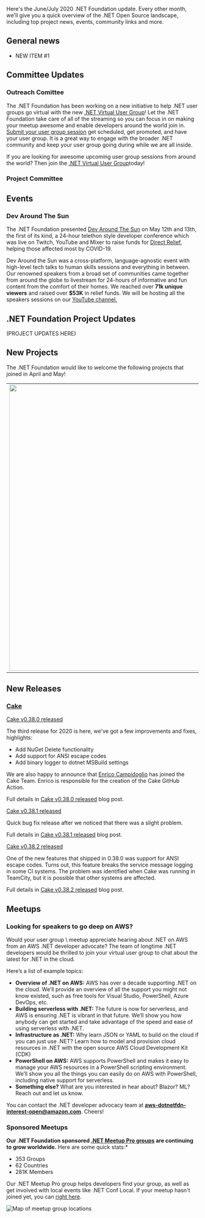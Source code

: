 Here's the June/July 2020 .NET Foundation update. Every other month, we'll give you a quick overview of the .NET Open Source landscape, including top project news, events, community links and more.

## General news

- NEW ITEM #1



## Committee Updates

### Outreach Comittee

The .NET Foundation has been working on a new initiative to help .NET user groups go virtual with the new [.NET Virtual User Group](https://www.meetup.com/dotnet-virtual-user-group/program)! Let the .NET Foundation take care of all of the streaming so you can focus in on making your meetup awesome and enable developers around the world join in. [Submit your user group session](https://github.com/dotnet-foundation/wg-outreach/issues/new/choose) get scheduled, get promoted, and have your user group. It is a great way to engage with the broader .NET community and keep your user group going during while we are all inside.

If you are looking for awesome upcoming user group sessions from around the world? Then join the [.NET Virtual User Group](https://www.meetup.com/dotnet-virtual-user-group/program)today!

### Project Committee  

## Events

### Dev Around The Sun

The .NET Foundation presented [Dev Around The Sun](https://devaroundthesun.org) on May 12th and 13th, the first of its kind, a 24-hour telethon style developer conference which was live on Twitch, YouTube and Mixer to raise funds for [Direct Relief](https://www.directrelief.org/emergency/coronavirus-outbreak/), helping those affected most by COVID-19.  

Dev Around the Sun was a cross-platform, language-agnostic event with high-level tech talks to human skills sessions and everything in between.  Our renowned speakers from a broad set of communities came together from around the globe to livestream for 24-hours of informative and fun content from the comfort of their homes.  We reached over **71k unique viewers** and raised over **$53K** in relief funds.  We will be hosting all the speakers sessions on our [YouTube channel.](https://www.youtube.com/channel/UCG-Vejli7U-3GldOH_b8I6A)

## .NET Foundation Project Updates

(PROJECT UPDATES HERE)

## New Projects

The .NET Foundation would like to welcome the following projects that joined in April and May!

|  |  |
| ------------------- |--------------------|
| <img width="750px" src="https://user-images.githubusercontent.com/1334951/76426382-3975ee00-6368-11ea-97cf-fee658b2ce35.png" width="750px"> | **ResX Resource Manager**  The most popular tool to localize and manage all kind of applications with resx-based resources.  Shows all resources of a solution and let's you edit the strings and their localizations in a well-arranged data grid.|


## New Releases

### [Cake](https://github.com/cake-build/cake)

[Cake v0.38.0 released](https://cakebuild.net/blog/2020/05/cake-v0.38.0-released)

The third release for 2020 is here, we've got a few improvements and fixes, highlights:

* Add NuGet Delete functionality
* Add support for ANSI escape codes
* Add binary logger to dotnet MSBuild settings

We are also happy to announce that [Enrico Campidoglio](https://github.com/ecampidoglio) has joined the Cake Team.  Enrico is responsible for the creation of the Cake GitHub Action.

Full details in [Cake v0.38.0 released](https://cakebuild.net/blog/2020/05/cake-v0.38.0-released) blog post.

[Cake v0.38.1 released](https://cakebuild.net/blog/2020/05/cake-v0.38.1-released)

Quick bug fix release after we noticed that there was a slight problem.

Full details in [Cake v0.38.1 released](https://cakebuild.net/blog/2020/05/cake-v0.38.1-released) blog post.

[Cake v0.38.2 released](https://cakebuild.net/blog/2020/06/cake-v0.38.2-release)

One of the new features that shipped in 0.38.0 was support for ANSI escape codes. Turns out, this feature breaks the service message logging in some CI systems. The problem was identified when Cake was running in TeamCity, but it is possible that other systems are affected.

Full details in [Cake v0.38.2 released](https://cakebuild.net/blog/2020/06/cake-v0.38.2-release) blog post.

## Meetups

### Looking for speakers to go deep on AWS?

Would your user group \ meetup appreciate hearing about .NET on AWS from an AWS .NET developer advocate? The team of longtime .NET developers would be thrilled to join your virtual user group to chat about the latest for .NET in the cloud. 

Here’s a list of example topics:
- **Overview of .NET on AWS:** AWS has over a decade supporting .NET on the cloud. We’ll provide an overview of all the support you might not know existed, such as free tools for Visual Studio, PowerShell, Azure DevOps, etc.
- **Building serverless with .NET:** The future is now for serverless, and AWS is ensuring .NET is vibrant in that future. We’ll show you how anybody can get started and take advantage of the speed and ease of using serverless with .NET.
- **Infrastructure as .NET:** Why learn JSON or YAML to build on the cloud if you can just use .NET? Learn how to model and provision cloud resources in .NET with the open source AWS Cloud Development Kit (CDK)
- **PowerShell on AWS:** AWS supports PowerShell and makes it easy to manage your AWS resources in a PowerShell scripting environment. We’ll show you all the things you can easily do on AWS with PowerShell, including native support for serverless. 
- **Something else?** What are you interested in hear about? Blazor? ML? Reach out and let us know.

You can contact the .NET developer advocacy team at **[aws-dotnetfdn-interest-open@amazon.com](mailto://aws-dotnetfdn-interest-open@amazon.com)**. Cheers!

### Sponsored Meetups
**Our .NET Foundation sponsored [.NET Meetup Pro groups](https://www.meetup.com/pro/dotnet) are continuing to grow worldwide.** Here are some quick stats:*
* 353 Groups
* 62 Countries
*	281K Members

Our .NET Meetup Pro group helps developers find your group, as well as get involved with local events like .NET Conf Local. If your meetup hasn't joined yet, you can [right here](https://aka.ms/add-dotnet-meetup).

![Map of meetup group locations](https://user-images.githubusercontent.com/1427284/74241694-64015800-4c91-11ea-9431-736bc05717a0.png)
